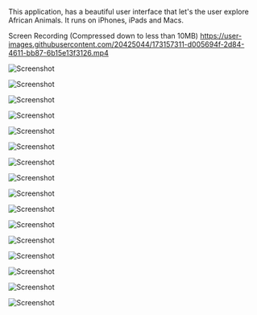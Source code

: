 This application, has a beautiful user interface that let's the user explore African Animals. It runs on iPhones, iPads and Macs.

Screen Recording (Compressed down to less than 10MB)
https://user-images.githubusercontent.com/20425044/173157311-d005694f-2d84-4611-bb87-6b15e13f3126.mp4


![Screenshot](screenshot1.png)

![Screenshot](screenshot2.png)

![Screenshot](screenshot3.png)

![Screenshot](screenshot4.png)

![Screenshot](screenshot5.png)

![Screenshot](screenshot6.png)

![Screenshot](screenshot7.png)

![Screenshot](screenshot8.png)

![Screenshot](screenshot9.png)

![Screenshot](screenshot10.png)

![Screenshot](screenshot11.png)

![Screenshot](screenshot12.png)

![Screenshot](screenshot13.png)

![Screenshot](screenshot14.png)

![Screenshot](screenshot15.png)

![Screenshot](screenshot16.png)
